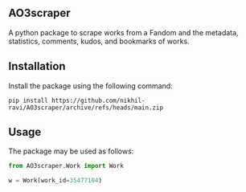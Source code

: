 AO3scraper
---
A python package to scrape works from a Fandom and the metadata, statistics, comments, kudos, and bookmarks of works.


Installation
---
Install the package using the following command:
```
pip install https://github.com/nikhil-ravi/AO3scraper/archive/refs/heads/main.zip
```

Usage
---
The package may be used as follows:
```python
from AO3scraper.Work import Work

w = Work(work_id=35477104)
```